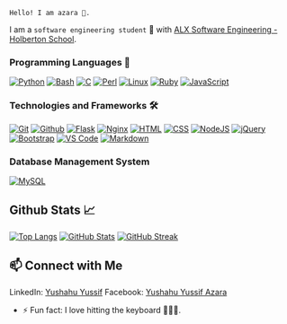 ```
Hello! I am azara 👋.
```
I am a ```software engineering student``` 🚀 with [ALX Software Engineering - Holberton School](https://www.alxafrica.com/).

### Programming Languages 🔧
<a href="https://github.com/gitloper-azara/alx-higher_level_programming.git" target="_blank"><img src="https://skillicons.dev/icons?i=py" alt="Python"></a>
<a href="https://github.com/gitloper-azara/alx-system_engineering-devops.git" target="_blank"><img src="https://skillicons.dev/icons?i=bash" alt="Bash"></a>
<a href="https://github.com/gitloper-azara/alx-low_level_programming.git" target="_blank"><img src="https://skillicons.dev/icons?i=c" alt="C"></a>
<a href="https://github.com/gitloper-azara/alx-system_engineering-devops.git" target="_blank"><img src="https://skillicons.dev/icons?i=perl" alt="Perl"></a>
<a href="https://github.com/gitloper-azara/alx-system_engineering-devops.git" target="_blank"><img src="https://skillicons.dev/icons?i=linux" alt="Linux"></a>
<a href="https://github.com/gitloper-azara/alx-system_engineering-devops/tree/master/0x06-regular_expressions" target="_blank"><img src="https://skillicons.dev/icons?i=ruby" alt="Ruby"></a>
<a href="https://github.com/gitloper-azara/alx-higher_level_programming/tree/3a0feefb6c3f3e5b793d3c65a76606d5f2adedce/0x15-javascript-web_jquery" target="_blank"><img src="https://skillicons.dev/icons?i=js" alt="JavaScript"></a>

### Technologies and Frameworks 🛠️
<a href="https://github.com/gitloper-azara/" target="_blank"><img src="https://skillicons.dev/icons?i=git" alt="Git"></a>
<a href="https://github.com/gitloper-azara/" target="_blank"><img src="https://skillicons.dev/icons?i=github" alt="Github"></a>
<a href="https://github.com/gitloper-azara/SkySync.git" target="_blank"><img src="https://skillicons.dev/icons?i=flask" alt="Flask"></a>
<a href="https://github.com/gitloper-azara/alx-system_engineering-devops.git" target="_blank"><img src="https://skillicons.dev/icons?i=nginx" alt="Nginx"></a>
<a href="https://github.com/gitloper-azara/SkySync_landing_page.git" target="_blank"><img src="https://skillicons.dev/icons?i=html" alt="HTML"></a>
<a href="https://github.com/gitloper-azara/SkySync_landing_page.git" target="_blank"><img src="https://skillicons.dev/icons?i=css" alt="CSS"></a>
<a href="https://github.com/gitloper-azara/alx-higher_level_programming.git" target="_blank"><img src="https://skillicons.dev/icons?i=nodejs" alt="NodeJS"></a>
<a href="https://github.com/gitloper-azara/alx-higher_level_programming/tree/3a0feefb6c3f3e5b793d3c65a76606d5f2adedce/0x15-javascript-web_jquery" target="_blank"><img src="https://skillicons.dev/icons?i=jquery" alt="jQuery"></a>
<a href="https://github.com/gitloper-azara/SkySync_landing_page.git" target="_blank"><img src="https://skillicons.dev/icons?i=bootstrap" alt="Bootstrap"></a>
<a href="https://vscode.dev/" target="_blank"><img src="https://skillicons.dev/icons?i=git" alt="VS Code"></a>
<a href="https://github.com/gitloper-azara/" target="_blank"><img src="https://skillicons.dev/icons?i=md" alt="Markdown"></a>

### Database Management System
<a href="https://github.com/gitloper-azara/alx-higher_level_programming.git" target="_blank"><img src="https://skillicons.dev/icons?i=mysql" alt="MySQL"></a>

## Github Stats 📈
[![Top Langs](https://github-readme-stats.vercel.app/api/top-langs/?username=gitloper-azara&layout=compact&theme=light&langs_count=12)](https://github.com/gitloper-azara/github-readme-stats)
[![GitHub Stats](https://github-readme-stats.vercel.app/api?username=gitloper-azara&show_icons=true&theme=light)](https://github.com/gitloper-azara)
[![GitHub Streak](https://streak-stats.demolab.com/?user=gitloper-azara&theme=default)](https://git.io/streak-stats)

## 📫 Connect with Me
LinkedIn: [Yushahu Yussif](https://www.linkedin.com/in/yushahuyussifazara/)
Facebook: [Yushahu Yussif Azara](https://www.facebook.com/yushahuazara?mibextid=ZbWKwL)

- ⚡ Fun fact: I love hitting the keyboard 🧑🏾‍💻.
